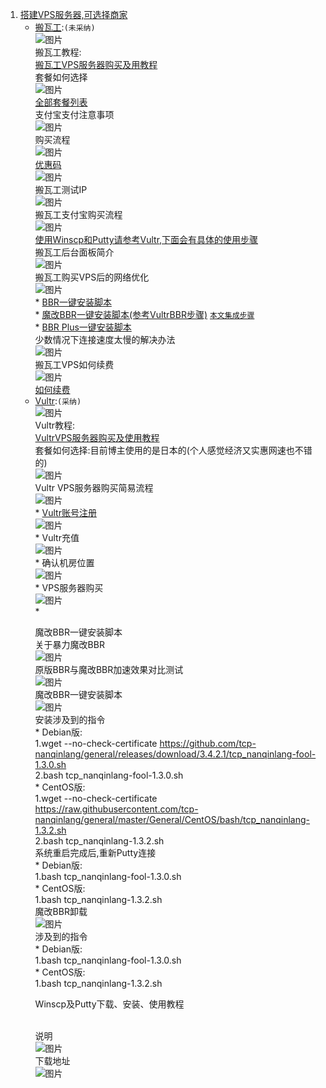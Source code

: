 1. [搭建VPS服务器,可选择商家](https://ssr.tools/55)
	- [搬瓦工](https://bwh88.net/index.php):`(未采纳)`  
			![图片](http://chuantu.xyz/t6/741/1605515862x1031866013.png)  
			搬瓦工教程:  
			[搬瓦工VPS服务器购买及用教程](https://ssr.tools/208)  
			套餐如何选择  
			![图片](http://chuantu.xyz/t6/741/1605517885x1033347913.png)  
			[全部套餐列表](https://bwh88.net/cart.php?gid=1)  
			支付宝支付注意事项  
			![图片](http://chuantu.xyz/t6/741/1605518316x1031866013.png)  
			购买流程  
			![图片](http://chuantu.xyz/t6/741/1605518441x1031866013.png)  
			[优惠码](https://www.wervps.com/bwh1pice)  
			![图片](http://chuantu.xyz/t6/741/1605518537x1700338641.png)  
			搬瓦工测试IP  
			![图片](http://chuantu.xyz/t6/741/1605519083x1031866013.png)  
			搬瓦工支付宝购买流程  
			![图片](http://chuantu.xyz/t6/741/1605520117x1700338641.png)  
			<a href="#winscpPutty">使用Winscp和Putty请参考Vultr,下面会有具体的使用步骤</a>  
			搬瓦工后台面板简介  
			![图片](http://chuantu.xyz/t6/741/1605520498x1031866013.png)  
			搬瓦工购买VPS后的网络优化  
			![图片](http://chuantu.xyz/t6/741/1605520616x1033347913.png)  
			* [BBR一键安装脚本](https://ssr.tools/199)  
			* [魔改BBR一键安装脚本(参考VultrBBR步骤)](https://ssr.tools/550) <a href="#end">`本文集成步骤`</a>  
			* [BBR Plus一键安装脚本](https://ssr.tools/1217)  
			少数情况下连接速度太慢的解决办法  
			![图片](http://chuantu.xyz/t6/741/1605521219x1031866013.png)  
			搬瓦工VPS如何续费  
			![图片](http://chuantu.xyz/t6/741/1605521262x1700338641.png)  
			[如何续费](https://ssr.tools/1293)  
	- [Vultr](https://www.vultr.com/):`(采纳)`  
			![图片](http://chuantu.xyz/t6/741/1605515510x1700338641.png)  
			Vultr教程:  
			[VultrVPS服务器购买及使用教程](https://ssr.tools/216)  
			套餐如何选择:目前博主使用的是日本的(个人感觉经济又实惠网速也不错的)  
			![图片](http://chuantu.xyz/t6/741/1605522480x1033347913.jpg)  
			Vultr VPS服务器购买简易流程  
			![图片](http://chuantu.xyz/t6/741/1605522715x1031866013.png)  
			* [Vultr账号注册](https://www.vultr.com/)  
			![图片](http://chuantu.xyz/t6/741/1605522865x1700338641.png)  
			* Vultr充值  
			![图片](http://chuantu.xyz/t6/741/1605522979x1033347913.png)  
			* 确认机房位置  
			![图片](http://chuantu.xyz/t6/741/1605526887x1700338641.png)  
			* VPS服务器购买  
			![图片](http://chuantu.xyz/t6/741/1605527178x1700338641.png)  
			* <p id="end">魔改BBR一键安装脚本</font>  
			关于暴力魔改BBR  
			![图片](http://chuantu.xyz/t6/741/1605529964x1031866013.png)  
			原版BBR与魔改BBR加速效果对比测试  
			![图片](http://chuantu.xyz/t6/741/1605530222x1033347913.png)  
			魔改BBR一键安装脚本  
			![图片](http://chuantu.xyz/t6/741/1605530507x1700338641.png)  
			安装涉及到的指令  
			* Debian版:  
				1.wget --no-check-certificate https://github.com/tcp-nanqinlang/general/releases/download/3.4.2.1/tcp_nanqinlang-fool-1.3.0.sh  
				2.bash tcp_nanqinlang-fool-1.3.0.sh  
			* CentOS版:  
				1.wget --no-check-certificate https://raw.githubusercontent.com/tcp-nanqinlang/general/master/General/CentOS/bash/tcp_nanqinlang-1.3.2.sh  
				2.bash tcp_nanqinlang-1.3.2.sh  
			系统重启完成后,重新Putty连接  
			* Debian版:  
				1.bash tcp_nanqinlang-fool-1.3.0.sh  
			* CentOS版:  
				1.bash tcp_nanqinlang-1.3.2.sh  
			魔改BBR卸载  
			![图片](http://chuantu.xyz/t6/741/1605530913x1031866013.png)  
			涉及到的指令  
			* Debian版:  
				1.bash tcp_nanqinlang-fool-1.3.0.sh  
			* CentOS版:  
				1.bash tcp_nanqinlang-1.3.2.sh  
			<p id="winscpPutty">Winscp及Putty下载、安装、使用教程</p>  
			说明  
			![图片](http://chuantu.xyz/t6/741/1605531470x1033347913.png)  
			下载地址  
			![图片](http://chuantu.xyz/t6/741/1605531562x1031866013.png)  
